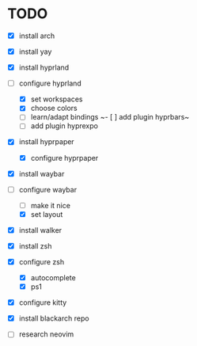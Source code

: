 # TODO

- [x] install arch
- [x] install yay
- [x] install hyprland
- [ ] configure hyprland
    - [x] set workspaces
    - [x] choose colors
    - [ ] learn/adapt bindings
    ~- [ ] add plugin hyprbars~
    - [ ] add plugin hyprexpo
- [x] install hyprpaper
    - [x] configure hyprpaper
- [x] install waybar
- [ ] configure waybar
    - [ ] make it nice
    - [x] set layout
- [x] install walker
- [x] install zsh
- [x] configure zsh
    - [x] autocomplete
    - [x] ps1
- [x] configure kitty
- [x] install blackarch repo
- [ ] research neovim

